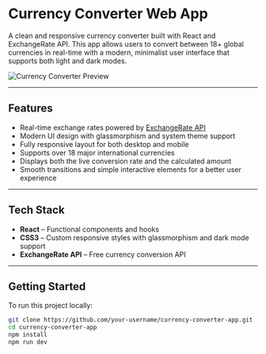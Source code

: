 # Currency Converter Web App

A clean and responsive currency converter built with React and ExchangeRate API. This app allows users to convert between 18+ global currencies in real-time with a modern, minimalist user interface that supports both light and dark modes.

![Currency Converter Preview](./assets/ss1.png)

---

## Features

- Real-time exchange rates powered by [ExchangeRate API](https://www.exchangerate-api.com/)
- Modern UI design with glassmorphism and system theme support
- Fully responsive layout for both desktop and mobile
- Supports over 18 major international currencies
- Displays both the live conversion rate and the calculated amount
- Smooth transitions and simple interactive elements for a better user experience

---

## Tech Stack

- **React** – Functional components and hooks
- **CSS3** – Custom responsive styles with glassmorphism and dark mode support
- **ExchangeRate API** – Free currency conversion API

---

## Getting Started

To run this project locally:

```bash
git clone https://github.com/your-username/currency-converter-app.git
cd currency-converter-app
npm install
npm run dev
